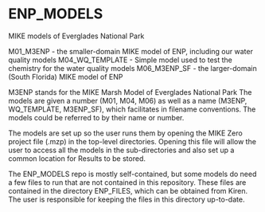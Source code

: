 # ENP_MODELS
MIKE models of Everglades National Park

M01_M3ENP - the smaller-domain MIKE model of ENP, including our water quality models
M04_WQ_TEMPLATE - Simple model used to test the chemistry for the water quality models
M06_M3ENP_SF - the larger-domain (South Florida) MIKE model of ENP

M3ENP stands for the MIKE Marsh Model of Everglades National Park
The models are given a number (M01, M04, M06) as well as a name (M3ENP, WQ_TEMPLATE, M3ENP_SF), which facilitates in filename conventions. The models could be referred to by their name or number.

The models are set up so the user runs them by opening the MIKE Zero project file (.mzp) in the top-level directories. Opening this file will allow the user to access all the models in the sub-directories and also set up a common location for Results to be stored.

The ENP_MODELS repo is mostly self-contained, but some models do need a few files to run that are not contained in this repository. These files are contained in the directory ENP_FILES, which can be obtained from Kiren. The user is responsible for keeping the files in this directory up-to-date.

